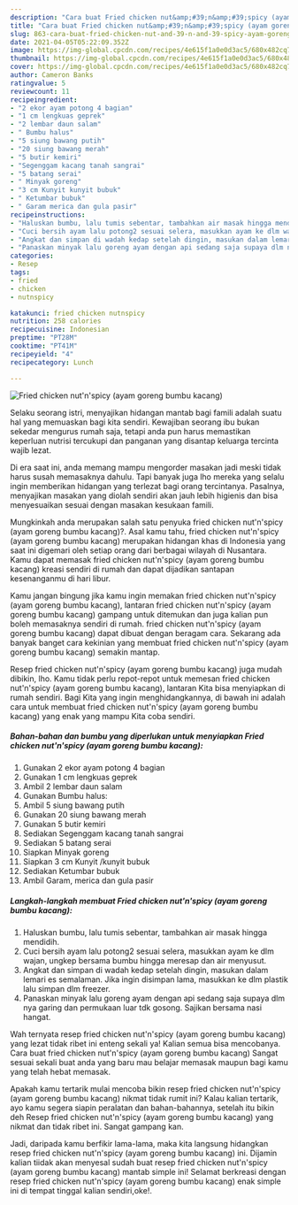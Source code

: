 ```yaml
---
description: "Cara buat Fried chicken nut&amp;#39;n&amp;#39;spicy (ayam goreng bumbu kacang) yang enak Untuk Jualan"
title: "Cara buat Fried chicken nut&amp;#39;n&amp;#39;spicy (ayam goreng bumbu kacang) yang enak Untuk Jualan"
slug: 863-cara-buat-fried-chicken-nut-and-39-n-and-39-spicy-ayam-goreng-bumbu-kacang-yang-enak-untuk-jualan
date: 2021-04-05T05:22:09.352Z
image: https://img-global.cpcdn.com/recipes/4e615f1a0e0d3ac5/680x482cq70/fried-chicken-nutnspicy-ayam-goreng-bumbu-kacang-foto-resep-utama.jpg
thumbnail: https://img-global.cpcdn.com/recipes/4e615f1a0e0d3ac5/680x482cq70/fried-chicken-nutnspicy-ayam-goreng-bumbu-kacang-foto-resep-utama.jpg
cover: https://img-global.cpcdn.com/recipes/4e615f1a0e0d3ac5/680x482cq70/fried-chicken-nutnspicy-ayam-goreng-bumbu-kacang-foto-resep-utama.jpg
author: Cameron Banks
ratingvalue: 5
reviewcount: 11
recipeingredient:
- "2 ekor ayam potong 4 bagian"
- "1 cm lengkuas geprek"
- "2 lembar daun salam"
- " Bumbu halus"
- "5 siung bawang putih"
- "20 siung bawang merah"
- "5 butir kemiri"
- "Segenggam kacang tanah sangrai"
- "5 batang serai"
- " Minyak goreng"
- "3 cm Kunyit kunyit bubuk"
- " Ketumbar bubuk"
- " Garam merica dan gula pasir"
recipeinstructions:
- "Haluskan bumbu, lalu tumis sebentar, tambahkan air masak hingga mendidih."
- "Cuci bersih ayam lalu potong2 sesuai selera, masukkan ayam ke dlm wajan, ungkep bersama bumbu hingga meresap dan air menyusut."
- "Angkat dan simpan di wadah kedap setelah dingin, masukan dalam lemari es semalaman. Jika ingin disimpan lama, masukkan ke dlm plastik lalu simpan dlm freezer."
- "Panaskan minyak lalu goreng ayam dengan api sedang saja supaya dlm nya garing dan permukaan luar tdk gosong. Sajikan bersama nasi hangat."
categories:
- Resep
tags:
- fried
- chicken
- nutnspicy

katakunci: fried chicken nutnspicy 
nutrition: 258 calories
recipecuisine: Indonesian
preptime: "PT28M"
cooktime: "PT41M"
recipeyield: "4"
recipecategory: Lunch

---
```



![Fried chicken nut&#39;n&#39;spicy (ayam goreng bumbu kacang)](https://img-global.cpcdn.com/recipes/4e615f1a0e0d3ac5/680x482cq70/fried-chicken-nutnspicy-ayam-goreng-bumbu-kacang-foto-resep-utama.jpg)

Selaku seorang istri, menyajikan hidangan mantab bagi famili adalah suatu hal yang memuaskan bagi kita sendiri. Kewajiban seorang ibu bukan sekedar mengurus rumah saja, tetapi anda pun harus memastikan keperluan nutrisi tercukupi dan panganan yang disantap keluarga tercinta wajib lezat.

Di era  saat ini, anda memang mampu mengorder masakan jadi meski tidak harus susah memasaknya dahulu. Tapi banyak juga lho mereka yang selalu ingin memberikan hidangan yang terlezat bagi orang tercintanya. Pasalnya, menyajikan masakan yang diolah sendiri akan jauh lebih higienis dan bisa menyesuaikan sesuai dengan masakan kesukaan famili. 



Mungkinkah anda merupakan salah satu penyuka fried chicken nut&#39;n&#39;spicy (ayam goreng bumbu kacang)?. Asal kamu tahu, fried chicken nut&#39;n&#39;spicy (ayam goreng bumbu kacang) merupakan hidangan khas di Indonesia yang saat ini digemari oleh setiap orang dari berbagai wilayah di Nusantara. Kamu dapat memasak fried chicken nut&#39;n&#39;spicy (ayam goreng bumbu kacang) kreasi sendiri di rumah dan dapat dijadikan santapan kesenanganmu di hari libur.

Kamu jangan bingung jika kamu ingin memakan fried chicken nut&#39;n&#39;spicy (ayam goreng bumbu kacang), lantaran fried chicken nut&#39;n&#39;spicy (ayam goreng bumbu kacang) gampang untuk ditemukan dan juga kalian pun boleh memasaknya sendiri di rumah. fried chicken nut&#39;n&#39;spicy (ayam goreng bumbu kacang) dapat dibuat dengan beragam cara. Sekarang ada banyak banget cara kekinian yang membuat fried chicken nut&#39;n&#39;spicy (ayam goreng bumbu kacang) semakin mantap.

Resep fried chicken nut&#39;n&#39;spicy (ayam goreng bumbu kacang) juga mudah dibikin, lho. Kamu tidak perlu repot-repot untuk memesan fried chicken nut&#39;n&#39;spicy (ayam goreng bumbu kacang), lantaran Kita bisa menyiapkan di rumah sendiri. Bagi Kita yang ingin menghidangkannya, di bawah ini adalah cara untuk membuat fried chicken nut&#39;n&#39;spicy (ayam goreng bumbu kacang) yang enak yang mampu Kita coba sendiri.

<!--inarticleads1-->

##### Bahan-bahan dan bumbu yang diperlukan untuk menyiapkan Fried chicken nut&#39;n&#39;spicy (ayam goreng bumbu kacang):

1. Gunakan 2 ekor ayam potong 4 bagian
1. Gunakan 1 cm lengkuas geprek
1. Ambil 2 lembar daun salam
1. Gunakan  Bumbu halus:
1. Ambil 5 siung bawang putih
1. Gunakan 20 siung bawang merah
1. Gunakan 5 butir kemiri
1. Sediakan Segenggam kacang tanah sangrai
1. Sediakan 5 batang serai
1. Siapkan  Minyak goreng
1. Siapkan 3 cm Kunyit /kunyit bubuk
1. Sediakan  Ketumbar bubuk
1. Ambil  Garam, merica dan gula pasir




<!--inarticleads2-->

##### Langkah-langkah membuat Fried chicken nut&#39;n&#39;spicy (ayam goreng bumbu kacang):

1. Haluskan bumbu, lalu tumis sebentar, tambahkan air masak hingga mendidih.
1. Cuci bersih ayam lalu potong2 sesuai selera, masukkan ayam ke dlm wajan, ungkep bersama bumbu hingga meresap dan air menyusut.
1. Angkat dan simpan di wadah kedap setelah dingin, masukan dalam lemari es semalaman. Jika ingin disimpan lama, masukkan ke dlm plastik lalu simpan dlm freezer.
1. Panaskan minyak lalu goreng ayam dengan api sedang saja supaya dlm nya garing dan permukaan luar tdk gosong. Sajikan bersama nasi hangat.




Wah ternyata resep fried chicken nut&#39;n&#39;spicy (ayam goreng bumbu kacang) yang lezat tidak ribet ini enteng sekali ya! Kalian semua bisa mencobanya. Cara buat fried chicken nut&#39;n&#39;spicy (ayam goreng bumbu kacang) Sangat sesuai sekali buat anda yang baru mau belajar memasak maupun bagi kamu yang telah hebat memasak.

Apakah kamu tertarik mulai mencoba bikin resep fried chicken nut&#39;n&#39;spicy (ayam goreng bumbu kacang) nikmat tidak rumit ini? Kalau kalian tertarik, ayo kamu segera siapin peralatan dan bahan-bahannya, setelah itu bikin deh Resep fried chicken nut&#39;n&#39;spicy (ayam goreng bumbu kacang) yang nikmat dan tidak ribet ini. Sangat gampang kan. 

Jadi, daripada kamu berfikir lama-lama, maka kita langsung hidangkan resep fried chicken nut&#39;n&#39;spicy (ayam goreng bumbu kacang) ini. Dijamin kalian tiidak akan menyesal sudah buat resep fried chicken nut&#39;n&#39;spicy (ayam goreng bumbu kacang) mantab simple ini! Selamat berkreasi dengan resep fried chicken nut&#39;n&#39;spicy (ayam goreng bumbu kacang) enak simple ini di tempat tinggal kalian sendiri,oke!.

